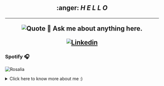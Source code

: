 <h2 align="center">
	:anger: <i>H E L L O </i>
	



---

 ![Quote](https://github-readme-quotes.herokuapp.com/quote?theme=dark)
  💬 Ask me about anything here.
	  
[![Linkedin](https://img.shields.io/badge/linked-in-369?style=flat-square&logo=linkedin&logoColor=white&color=blue)](https://www.linkedin.com/in/siham-badyine)
	  



### Spotify 🎧
![Rosalia](https://spotify-recently-played-readme.vercel.app/api?user=31s7q43tus2y5bvoo26ytdtdt5zm&unique={true|1|on|yes})

<details>
 <summary>Click here to know more about me :)</summary>

 <div align="center">
 <table><tr><td valign="top" width="50%">
	 
  <br> I 've started  my curriculum at the Holberton School Paris, France in January 2022 
 
 
 


 
 </td></tr></table>

                                                                                                          

</div>
  
</details>
 

       
 
 
 

